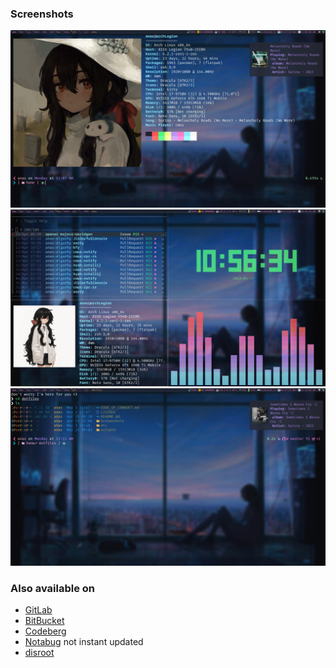 ### Screenshots 
![](./Screenshots/zsh-neofetch-kitty-cmus-notify-v0.3.png)
![](./Screenshots/zsh-neofetch-kitty-cava-tty_clock-v0.3.png)
![](./Screenshots/zsh-kitty-v0.3.png)

### Also available on
* [GitLab](https://gitlab.com/Anas-Elgarhy/dotfiles)
* [BitBucket](https://bitbucket.org/anas_elgarhy/dotfiles)
* [Codeberg](https://codeberg.org/anas-elgarhy/dotfiles)
* [Notabug](https://notabug.org/anas-elgarhy/dotfiles) not instant updated
* [disroot](https://git.disroot.org/anas-elgarhy/dotfiles)
